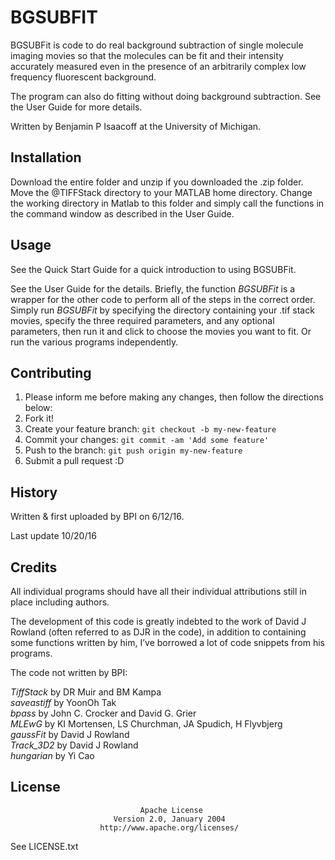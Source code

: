 # BGSUBFIT

BGSUBFit is code to do real background subtraction of single molecule imaging movies so that the molecules can be fit and their intensity accurately measured even in the presence of an arbitrarily complex low frequency fluorescent background.

The program can also do fitting without doing background subtraction. See the User Guide for more details.

Written by Benjamin P Isaacoff at the University of Michigan.

## Installation

Download the entire folder and unzip if you downloaded the .zip folder. Move the @TIFFStack directory to your MATLAB home directory. Change the working directory in Matlab to this folder and simply call the functions in the command window as described in the User Guide.

## Usage

See the Quick Start Guide for a quick introduction to using BGSUBFit. 

See the User Guide for the details. Briefly, the function *BGSUBFit* is a wrapper for the other code to perform all of the steps in the correct order. Simply run *BGSUBFit* by specifying the directory containing your .tif stack movies, specify the three required parameters, and any optional parameters, then run it and click to choose the movies you want to fit. Or run the various programs independently.

## Contributing

1. Please inform me before making any changes, then follow the directions below: 
1. Fork it!
2. Create your feature branch: `git checkout -b my-new-feature`
3. Commit your changes: `git commit -am 'Add some feature'`
4. Push to the branch: `git push origin my-new-feature`
5. Submit a pull request :D

## History

Written & first uploaded by BPI on 6/12/16.

Last update 10/20/16

## Credits

All individual programs should have all their individual attributions still in place including authors. 

The development of this code is greatly indebted to the work of David J Rowland (often referred to as DJR in the code), in addition to containing some functions written by him, I’ve borrowed a lot of code snippets from his programs.

The code not written by BPI:

*TiffStack* by DR Muir and BM Kampa  
*saveastiff* by YoonOh Tak  
*bpass* by John C. Crocker and David G. Grier  
*MLEwG* by KI Mortensen, LS Churchman, JA Spudich, H Flyvbjerg  
*gaussFit* by David J Rowland  
*Track_3D2* by David J Rowland   
*hungarian* by Yi Cao

## License

                                 Apache License
                           Version 2.0, January 2004
                        http://www.apache.org/licenses/

  See LICENSE.txt